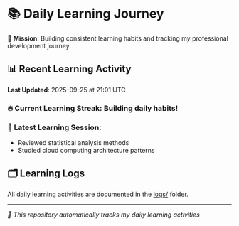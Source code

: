 # 📚 Daily Learning Journey

🎯 **Mission**: Building consistent learning habits and tracking my professional development journey.

## 📊 Recent Learning Activity

**Last Updated**: 2025-09-25 at 21:01 UTC

### 🔥 Current Learning Streak: Building daily habits!

### 📝 Latest Learning Session:
- Reviewed statistical analysis methods
- Studied cloud computing architecture patterns

## 🗂️ Learning Logs

All daily learning activities are documented in the [logs/](./logs/) folder.

---
*🤖 This repository automatically tracks my daily learning activities*
